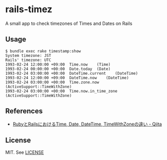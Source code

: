 # rails-timez
A small app to check timezones of Times and Dates on Rails

## Usage

```
$ bundle exec rake timestamp:show
System timezone: JST
Rails' timezone: UTC
1993-02-24 12:00:00 +09:00	Time.now	(Time)
1993-02-24 00:00:00 +00:00	Date.today	(Date)
1993-02-24 03:00:00 +00:00	DateTime.current	(DateTime)
1993-02-24 12:00:00 +09:00	DateTime.now	(DateTime)
1993-02-24 03:00:00 +00:00	Time.zone.now	(ActiveSupport::TimeWithZone)
1993-02-24 03:00:00 +00:00	Time.now.in_time_zone	(ActiveSupport::TimeWithZone)
```

## References
- [RubyとRailsにおけるTime, Date, DateTime, TimeWithZoneの違い - Qiita](http://qiita.com/jnchito/items/cae89ee43c30f5d6fa2c)

## License
MIT. See [LICENSE](LICENSE)
